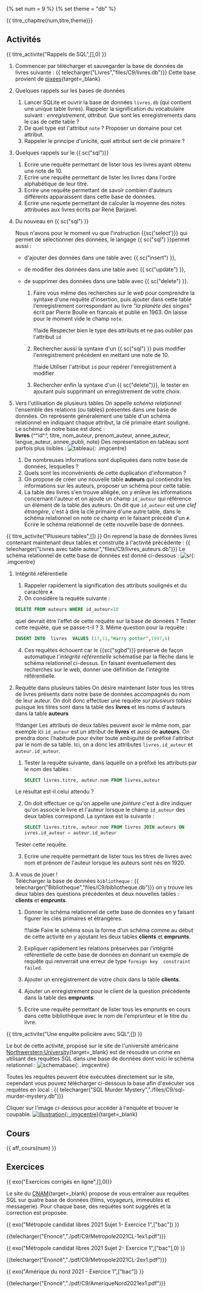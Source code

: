 {% set num = 9 %}
{% set theme = "db" %}

{{ titre_chapitre(num,titre,theme)}}
 
## Activités 
{{ titre_activite("Rappels de SQL",[],0) }}

1. Commencer par télécharger et sauvegarder la base de données de livres suivante :
    {{ telecharger("Livres","files/C9/livres.db")}}
Cette base provient de [pixees](https://pixees.fr/informatiquelycee/term/c2.html){target=_blank}
2. Quelques rappels sur les bases de données
    1. Lancer SQLite et ouvrir la base de données `livres.db` (qui contient une unique table livres). Rappeler la signification du vocabulaire suivant : *enregistrement*, *attribut*. Que sont les enregistrements dans le cas de cette table ?
    2. De quel type est l'attribut `note` ? Proposer un domaine pour cet attribut.
    3. Rappeler le principe d'unicité, quel attribut sert de clé primaire ?

3. Quelques rappels sur le {{ sc("sql")}}
    1. Ecrire une requête permettant de lister tous les livres ayant obtenu une note de 10.
    2. Ecrire une requête permettant de lister les livres dans l'ordre alphabétique de leur titre.
    3. Ecrire une requête permettant de savoir combien d'auteurs différents apparaissent dans cette base de données.
    3. Ecrire une requete permettant de calculer la moyenne des notes attribuées aux livres écrits par René Barjavel.

4. Du nouveau en {{ sc("sql") }} 

    Nous n'avons pour le moment vu que l'instruction {{sc('select')}} qui permet de sélectionner des données, le langage {{ sc("sql") }}permet aussi :

    * d'ajouter des données dans une table avec {{ sc("insert") }},
    * de modifier des données dans une table avec {{ sc("update") }},
    * de supprimer des données dans une table avec {{ sc("delete") }}.

        1. Faire vous même des recherches sur le *web* pour comprendre la syntaxe d'une requête d'insertion, puis ajouter dans cette table l'enregistrement correspondant au livre *"la planète des singes"* écrit par Pierre Boulle en francais et publié en 1963. On laisse pour le moment vide le champ `note`. 

            !!!aide 
                Respecter bien le type des attributs et ne pas oublier pas l'attribut `id`

        2. Rechercher aussi la syntaxe d'un {{ sc("sql") }} puis modifier l'enregistrement précédent en mettant une note de 10.

            !!!aide 
                Utiliser l'attribut `id` pour repérer l'enregistrement à modifier

        3. Rechercher enfin la syntaxe d'un {{ sc("delete")}}, le tester en ajoutant puis supprimant un enregistrement de votre choix.

5. Vers l'utilisation de plusieurs tables
On appelle *schéma relationnel* l'ensemble des relations (ou tables) présentes dans une base de données. On représente généralement une table d'un schéma relationnel en indiquant chaque attribut, la clé primaire étant souligné. Le schéma de notre base est donc :   
**livres** (^^id^^, titre, nom_auteur, prenom_auteur, annee_auteur, langue_auteur, annee_publi, note) 
Des représentation en tableau sont parfois plus lisibles :
![tableau](./images/C9/sgbd1.png){: .imgcentre}

    1. De nombreuses informations sont dupliquées dans notre base de données, lesquelles ?
    2. Quels sont les inconvénients de cette duplication d'information ?
    3. On propose de créer une nouvelle table **auteurs** qui contiendra les informations sur les auteurs, proposer un schéma pour cette table.
    4. La table des livres s'en trouve allégée, on y enlève les informations concernant l'auteur et on ajoute un champ `id_auteur` qui référence un élément de la table des auteurs. On dit que `id_auteur` est une *clef étrangère*, c'est à dire la clé primaire d'une autre table, dans le schéma relationnel on note ce champ en le faisant précédé d'un `#`. Ecrire le schéma relationnel de cette nouvelle base de données.

{{ titre_activite("Plusieurs tables",[]) }}
On reprend la base de données livres contenant maintenant deux tables et construite à l'activité précédente :
    {{ telecharger("Livres avec table auteur","files/C9/livres_auteurs.db")}}
Le schéma relationnel de cette base de données est donné ci-dessous :
![sr](./images/C9/sgbd2.png){: .imgcentre}

1. Intégrité référentielle

    1. Rappeler rapidement la signification des attributs soulignés et du caractère `#`.
    2. On considère la requête suivante :
    ```sql
    DELETE FROM auteurs WHERE id_auteur=10
    ```
    quel devrait être l'effet de cette requête sur la base de données ? Tester cette requête, que se passe-t-il ?
    3. Même question pour la requête  : 
    ```sql
    INSERT INTO  livres  VALUES (17,11,"Harry potter",1997,6)
    ```
    4. Ces requêtes échouent car le {{sc("sgbd")}} préserve de façon automatique l'*intégrité référentielle* schématisé par la flèche dans le schéma relationnel ci-dessus. En faisant éventuellement des recherches sur le web, donner une définition de l'intégrité référentielle.

2. Requête dans plusieurs tables
On désire maintenant lister tous les titres de livres présents dans notre base de données accompagnés du nom de leur auteur. On doit donc effectuer une requête *sur plusieurs tables* puisque les titres sont dans la table des **livres** et les noms d'auteurs dans la table **auteurs**

    !!!danger
        Les attributs de deux tables peuvent avoir le même nom, par exemple ici `id_auteur` est un attribut de **livres** et aussi de  **auteurs**. On prendra donc l'habitude pour éviter toute ambiguïté de préfixé l'attribut par le nom de sa table. Ici, on a donc les attributes `livres.id_auteur` et `auteur.id_auteur`. 

    1. Tester la requête suivante, dans laquelle on a préfixé les attributs par le nom des tables : 

        ```sql
        SELECT livres.titre, auteur.nom FROM livres,auteur
        ```
    Le résultat est-il celui attendu ?

    2. On doit effectuer ce qu'on appelle une *jointure* c'est à dire indiquer qu'on associe le livre et l'auteur lorsque le champ `id_auteur` des deux tables correspond. La syntaxe est la suivante : 

        ```sql
        SELECT livres.titre, auteur.nom FROM livres JOIN auteurs ON 
        ivres.id_auteur = auteur.id_auteur
        ```
    Tester cette requête.

    3. Ecrire une requête permettant de lister tous les titres de livres avec nom et prénom de l'auteur lorsque les auteurs sont nés en 1920.

3. A vous de jouer !   
Télécharger la base de données `bibliotheque` :
{{ telecharger("Bibliotheque","files/C9/bibliotheque.db")}}
 on y trouve les deux tables des questions précédentes et deux nouvelles tables : **clients** et **emprunts**.

    1. Donner le schéma relationnel de cette base de données en y faisant figurer les clés primaires et étrangères. 

        !!!aide
            Faire le schéma sous la forme d'un schéma comme au début de cette activité en y ajoutant les deux tables **clients** et **emprunts**.

    2. Expliquer rapidement les relations préservées par l'intégrité référentielle de cette base de données en donnant un exemple de requête qui renverrait une erreur de type `foreign key  constraint failed`.

    3. Ajouter un enregistrement de votre choix dans la table **clients**.

    4. Ajouter un enregistrement pour le client de la question précédente dans la table des **emprunts**.

    5. Ecrire une requête permettant de lister tous les emprunts en cours dans cette bibliothèque avec le nom de l'emprunteur et le titre du livre.


{{ titre_activite("Une enquête policière avec SQL",[]) }}

Le but de cette activité, proposé sur le site de l'université américaine  [Northwerstern University](https://knightlab.northwestern.edu/){target=_blank} est de résoudre un crime en utilisant des requêtes SQL dans une base de données dont voici le schéma relationnel :
![schemabase](./images/C9/sqlmm.png){: .imgcentre}

Toutes les requêtes peuvent être exécutées directement sur le site, cependant vous pouvez télécharger ci-dessous la base afin d'exécuter vos requêtes en local :
{{ telecharger("SQL Murder Mystery","./files/C9/sql-murder-mystery.db")}}

Cliquer sur l'image ci-dessous pour accéder à l'enquête et trouver le coupable.
[![illustration](./images/C9/mm.png){: .imgcentre}](https://mystery.knightlab.com/walkthrough.html){target=_blank}


## Cours

{{ aff_cours(num) }}


## Exercices

{{ exo("Exercices corrigés en ligne",[],0)}}

Le site du [CNAM](http://deptfod.cnam.fr/bd/tp){target=_blank} propose de vous entraîner aux requêtes SQL sur quatre base de données (films, voyageurs, immeubles et messagerie). Pour chaque base, des requêtes sont suggérés et la correction est proposée.



{{ exo("Métropole candidat libres 2021 Sujet 1- Exercice 1",["bac"]) }}

{{telecharger("Enoncé","./pdf/C9/Metropole2021CL-1ex1.pdf")}}

{{ exo("Métropole candidat libres 2021 Sujet 2- Exercice 1",["bac"],0) }}

{{telecharger("Enoncé","./pdf/C9/Metropole2021CL-2ex1.pdf")}}

{{ exo("Amérique du nord 2021 - Exercice 1",["bac"]) }}

{{telecharger("Enoncé","./pdf/C9/AmeriqueNord2021ex1.pdf")}}